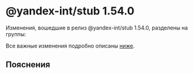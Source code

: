 # @yandex-int/stub 1.54.0

<!-- ЧЕЛОВЕЧЕСКОЕ ВСТУПЛЕНИЕ -->

Изменения, вошедшие в релиз @yandex-int/stub 1.54.0, разделены на группы:

Все важные изменения подробно описаны [ниже](#Пояснения).

## Пояснения

